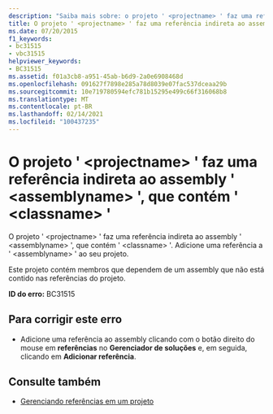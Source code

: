 ```yaml
---
description: "Saiba mais sobre: o projeto ' <projectname> ' faz uma referência indireta ao assembly ' <assemblyname> ', que contém ' <classname> '"
title: O projeto ' <projectname> ' faz uma referência indireta ao assembly ' <assemblyname> ', que contém ' <classname> '
ms.date: 07/20/2015
f1_keywords:
- bc31515
- vbc31515
helpviewer_keywords:
- BC31515
ms.assetid: f01a3cb8-a951-45ab-b6d9-2a0e6908468d
ms.openlocfilehash: 091627f7898e285a78d8039e07fac537dceaa29b
ms.sourcegitcommit: 10e719780594efc781b15295e499c66f316068b8
ms.translationtype: MT
ms.contentlocale: pt-BR
ms.lasthandoff: 02/14/2021
ms.locfileid: "100437235"
---
```

# <a name="project-projectname-makes-an-indirect-reference-to-assembly-assemblyname-which-contains-classname"></a>O projeto ' \<projectname> ' faz uma referência indireta ao assembly ' \<assemblyname> ', que contém ' \<classname> '

O projeto ' \<projectname> ' faz uma referência indireta ao assembly ' \<assemblyname> ', que contém ' \<classname> '. Adicione uma referência a ' \<assemblyname> ' ao seu projeto.  
  
 Este projeto contém membros que dependem de um assembly que não está contido nas referências do projeto.  
  
 **ID do erro:** BC31515  
  
## <a name="to-correct-this-error"></a>Para corrigir este erro  
  
- Adicione uma referência ao assembly clicando com o botão direito do mouse em **referências** no **Gerenciador de soluções** e, em seguida, clicando em **Adicionar referência**.  
  
## <a name="see-also"></a>Consulte também

- [Gerenciando referências em um projeto](/visualstudio/ide/managing-references-in-a-project)
